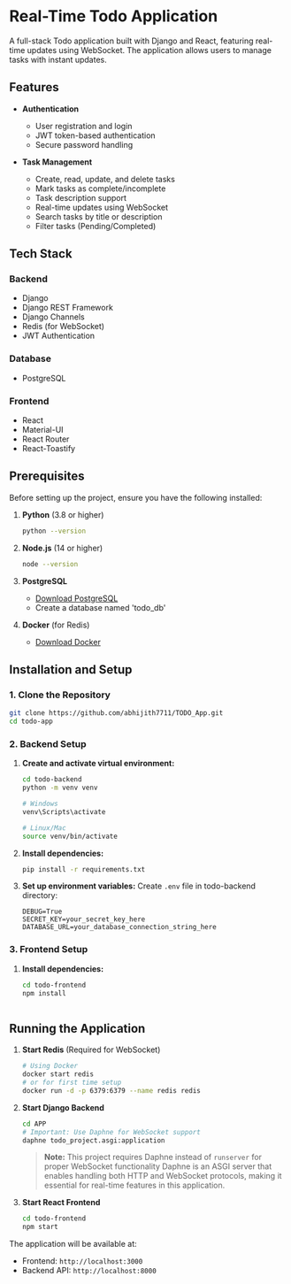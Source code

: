 # Real-Time Todo Application

A full-stack Todo application built with Django and React, featuring real-time updates using WebSocket. The application allows users to manage tasks with instant updates.

## Features

- **Authentication**
  - User registration and login
  - JWT token-based authentication
  - Secure password handling

- **Task Management**
  - Create, read, update, and delete tasks
  - Mark tasks as complete/incomplete
  - Task description support
  - Real-time updates using WebSocket
  - Search tasks by title or description
  - Filter tasks (Pending/Completed)

## Tech Stack

### Backend
- Django 
- Django REST Framework 
- Django Channels
- Redis (for WebSocket)
- JWT Authentication

### Database
- PostgreSQL

### Frontend
- React
- Material-UI
- React Router
- React-Toastify
  

## Prerequisites

Before setting up the project, ensure you have the following installed:

1. **Python** (3.8 or higher)
   ```bash
   python --version
   ```

2. **Node.js** (14 or higher)
   ```bash
   node --version
   ```

3. **PostgreSQL**
   - [Download PostgreSQL](https://www.postgresql.org/download/)
   - Create a database named 'todo_db'

4. **Docker** (for Redis)
   - [Download Docker](https://www.docker.com/products/docker-desktop/)

## Installation and Setup

### 1. Clone the Repository
```bash
git clone https://github.com/abhijith7711/TODO_App.git
cd todo-app
```

### 2. Backend Setup

1. **Create and activate virtual environment:**
   ```bash
   cd todo-backend
   python -m venv venv
   
   # Windows
   venv\Scripts\activate
   
   # Linux/Mac
   source venv/bin/activate
   ```

2. **Install dependencies:**
   ```bash
   pip install -r requirements.txt
   ```

3. **Set up environment variables:**
   Create `.env` file in todo-backend directory:
   ```env
   DEBUG=True
   SECRET_KEY=your_secret_key_here
   DATABASE_URL=your_database_connection_string_here
   
   ```

### 3. Frontend Setup

1. **Install dependencies:**
   ```bash
   cd todo-frontend
   npm install
   ```


   ```

## Running the Application

1. **Start Redis** (Required for WebSocket)
   ```bash
   # Using Docker
   docker start redis
   # or for first time setup
   docker run -d -p 6379:6379 --name redis redis
   ```

2. **Start Django Backend**
   ```bash
   cd APP
   # Important: Use Daphne for WebSocket support
   daphne todo_project.asgi:application
   ```
   > **Note:** This project requires Daphne instead of `runserver` for proper WebSocket functionality
   > Daphne is an ASGI server that enables handling both HTTP and WebSocket protocols, making it essential for real-time features in this application.

3. **Start React Frontend**
   ```bash
   cd todo-frontend
   npm start
   ```

The application will be available at:
- Frontend: `http://localhost:3000`
- Backend API: `http://localhost:8000`






